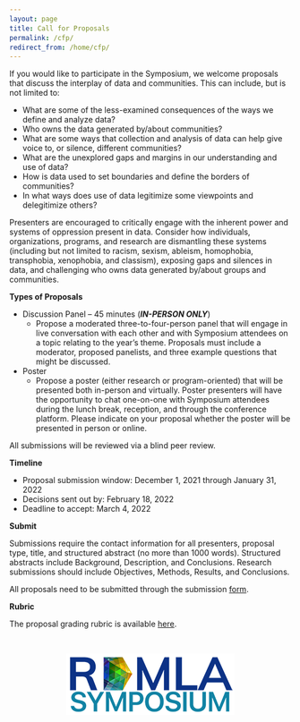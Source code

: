 ```yaml
---
layout: page
title: Call for Proposals
permalink: /cfp/
redirect_from: /home/cfp/
---
```


If you would like to participate in the Symposium, we welcome proposals that discuss the interplay of data and communities. This can include, but is not limited to:
 
  - What are some of the less-examined consequences of the ways we define and analyze data?
  - Who owns the data generated by/about communities?
  - What are some ways that collection and analysis of data can help give voice to, or silence, different communities?
  - What are the unexplored gaps and margins in our understanding and use of data?
  - How is data used to set boundaries and define the borders of communities?
  - In what ways does use of data legitimize some viewpoints and delegitimize others?
 
Presenters are encouraged to critically engage with the inherent power and systems of oppression present in data. Consider how individuals, organizations, programs, and research are dismantling these systems (including but not limited to racism, sexism, ableism, homophobia, transphobia, xenophobia, and classism), exposing gaps and silences in data, and challenging who owns data generated by/about groups and communities.
 
**Types of Proposals**
  - Discussion Panel – 45 minutes (***IN-PERSON ONLY***)
    - Propose a moderated three-to-four-person panel that will engage in live conversation with each other and with Symposium attendees on a topic relating to the year’s theme. Proposals must include a moderator, proposed panelists, and three example questions that might be discussed.
  - Poster
    - Propose a poster (either research or program-oriented) that will be presented both in-person and virtually. Poster presenters will have the opportunity to chat one-on-one with Symposium attendees during the lunch break, reception, and through the conference platform. Please indicate on your proposal whether the poster will be presented in person or online. 
 
All submissions will be reviewed via a blind peer review.
 
**Timeline**

  - Proposal submission window: December 1, 2021 through January 31, 2022
  - Decisions sent out by: February 18, 2022
  - Deadline to accept: March 4, 2022
 
**Submit**

Submissions require the contact information for all presenters, proposal type, title, and structured abstract (no more than 1000 words). Structured abstracts include Background, Description, and Conclusions. Research submissions should include Objectives, Methods, Results, and Conclusions.
 
All proposals need to be submitted through the submission <a href="https://hms.az1.qualtrics.com/jfe/form/SV_3lxOmAb8Dl5OJv0" target="_blank">form</a>.

**Rubric**

The proposal grading rubric is available <a href="https://github.com/RDMLASymposium/rdmlasymposium.github.io/blob/main/forms/RDMLA%20Symposium%20Proposal%20Grading%20Rubric.pdf" target="_blank">here</a>.


<br>

<p align="center"><img src="/images/logos/rdmlasymposium_logo_300px.png" alt="RDMLA Symposium Logo"></p>
